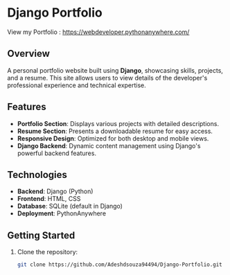 
# Django Portfolio

View my Portfolio : https://webdeveloper.pythonanywhere.com/

## Overview
A personal portfolio website built using **Django**, showcasing skills, projects, and a resume. This site allows users to view details of the developer's professional experience and technical expertise.

## Features
- **Portfolio Section**: Displays various projects with detailed descriptions.
- **Resume Section**: Presents a downloadable resume for easy access.
- **Responsive Design**: Optimized for both desktop and mobile views.
- **Django Backend**: Dynamic content management using Django's powerful backend features.

## Technologies
- **Backend**: Django (Python)
- **Frontend**: HTML, CSS
- **Database**: SQLite (default in Django)
- **Deployment**: PythonAnywhere

## Getting Started
1. Clone the repository:
   ```bash
   git clone https://github.com/Adeshdsouza94494/Django-Portfolio.git

